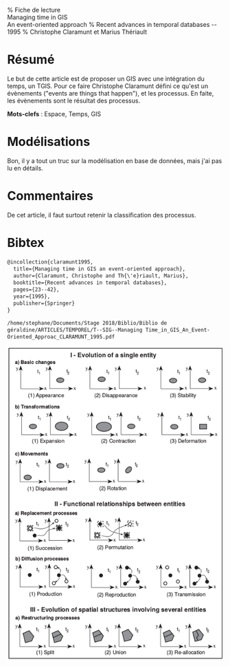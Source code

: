 % Fiche de lecture  
Managing time in GIS  
An event-oriented approach
% Recent advances in temporal databases -- 1995
% Christophe Claramunt et Marius Thériault

# Résumé

Le but de cette article est de proposer un GIS avec une intégration du temps, un
TGIS. Pour ce faire Christophe Claramunt défini ce qu'est un évènements ("events
are things that happen"), et les processus. En faite, les évènements sont le
résultat des processus.

**Mots-clefs** : Espace, Temps, GIS

# Modélisations

Bon, il y a tout un truc sur la modélisation en base de données, mais j'ai pas
lu en détails.

# Commentaires

De cet article, il faut surtout retenir la classification des processus.

# Bibtex

```
@incollection{claramunt1995,
  title={Managing time in GIS an event-oriented approach},
  author={Claramunt, Christophe and Th{\'e}riault, Marius},
  booktitle={Recent advances in temporal databases},
  pages={23--42},
  year={1995},
  publisher={Springer}
}
```

```
/home/stephane/Documents/Stage 2018/Biblio/Biblio de géraldine/ARTICLES/TEMPOREL/T--SIG--Managing Time_in_GIS_An_Event-Oriented_Approac_CLARAMUNT_1995.pdf
```

![Les différents processus spatio-temporels](claramunt1995.png)
